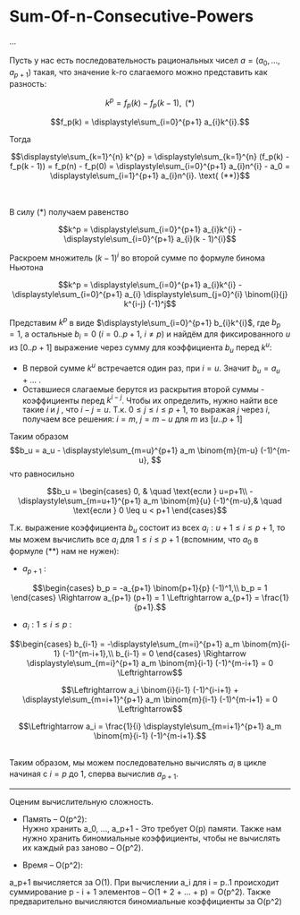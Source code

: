 # Sum-Of-n-Consecutive-Powers

...\
\
Пусть у нас есть последовательность рациональных чисел $a = (a_0, \ldots, a_{p+1})$ такая, что значение k-го слагаемого можно представить как разность:

```math 
k^p = f_p(k) - f_p(k - 1),  \text{ (*)}
``` 
```math 
f_p(k) = \displaystyle\sum_{i=0}^{p+1} a_{i}k^{i}.
``` 
Тогда 
```math
\displaystyle\sum_{k=1}^{n} k^{p} = \displaystyle\sum_{k=1}^{n} (f_p(k) - f_p(k - 1)) = f_p(n) - f_p(0)
= \displaystyle\sum_{i=0}^{p+1} a_{i}n^{i} - a_0 = \displaystyle\sum_{i=1}^{p+1} a_{i}n^{i}. \text{ (**)}
```
\
\
В силу $\text{(*)}$ получаем равенство
```math
k^p = \displaystyle\sum_{i=0}^{p+1} a_{i}k^{i} - \displaystyle\sum_{i=0}^{p+1} a_{i}(k - 1)^{i}
```

Раскроем множитель $(k-1)^i$ во второй сумме по формуле бинома Ньютона
```math
k^p = \displaystyle\sum_{i=0}^{p+1} a_{i}k^{i} - \displaystyle\sum_{i=0}^{p+1} a_{i} \displaystyle\sum_{j=0}^{i} \binom{i}{j} k^{i-j} (-1)^j
```
Представим $k^p$ в виде $\displaystyle\sum_{i=0}^{p+1} b_{i}k^{i}$, где $b_p = 1$, а остальные $b_i = 0$ $(i=0..p+1,$ $i \neq p)$ и найдём для фиксированного $u$ из $[0..p+1]$ выражение через сумму для коэффициента $b_u$ перед $k^u$:
* В первой сумме $k^u$ встречается один раз, при $i=u$. Значит $b_u = a_u + \ldots$ .
* Оставшиеся слагаемые берутся из раскрытия второй суммы - коэффициенты перед $k^{i-j}$. Чтобы их определить, нужно найти все такие $i$ и $j$ , что $i - j = u$. Т.к. $0 \leq j \leq i \leq p + 1$, то выражая $j$ через $i$, получаем все решения: $i = m$, $j = m - u$ для $m$ из $[u..p+1]$
<!-- end of the list -->
Таким образом
$$b_u = a_u - \displaystyle\sum_{m=u}^{p+1} a_m \binom{m}{m-u} (-1)^{m-u}, $$
что равносильно
```math
b_u =
  \begin{cases}
    0,                                                             & \quad \text{если } u=p+1\\
    -\displaystyle\sum_{m=u+1}^{p+1} a_m \binom{m}{u} (-1)^{m-u},& \quad \text{если } 0 \leq u < p+1
  \end{cases}
```
Т.к. выражение коэффициента $b_u$ состоит из всех $a_i : u+1 \leq i \leq p + 1$, то мы можем вычислить все $a_i$ для $1 \leq i \leq p+1$ (вспомним, что $a_0$ в формуле $\text{(**)}$ нам не нужен):
* $a_{p+1}$ :<br>
```math
\begin{cases}
  b_p = -a_{p+1} \binom{p+1}{p} (-1)^1,\\
  b_p = 1
\end{cases}
\Rightarrow
a_{p+1} (p+1) = 1
\Leftrightarrow
a_{p+1} = \frac{1}{p+1}.
```
* $a_{i} : 1 \leq i \leq p$ :<br>
```math
\begin{cases}
  b_{i-1} = -\displaystyle\sum_{m=i}^{p+1} a_m \binom{m}{i-1} (-1)^{m-i+1},\\
  b_{i-1} = 0
\end{cases}
\Rightarrow
\displaystyle\sum_{m=i}^{p+1} a_m \binom{m}{i-1} (-1)^{m-i+1} = 0
\Leftrightarrow
```
```math
\Leftrightarrow
a_i \binom{i}{i-1} (-1)^{i-i+1} + \displaystyle\sum_{m=i+1}^{p+1} a_m \binom{m}{i-1} (-1)^{m-i+1} = 0
\Leftrightarrow
```
```math
\Leftrightarrow
a_i = \frac{1}{i} \displaystyle\sum_{m=i+1}^{p+1} a_m \binom{m}{i-1} (-1)^{m-i+1}.
```
<br> Таким образом, мы можем последовательно вычислять $a_i$ в цикле начиная c $i = p$ до $1$, сперва вычислив $a_{p+1}$. 

------------------------------------
Оценим вычислительную сложность.<br>
* Память – O(p^2):<br>
  Нужно хранить a_0, ..., a_p+1 - Это требует O(p) памяти. Также нам нужно хранить биномиальные коэффициенты, чтобы не вычислять их каждый раз заново – O(p^2).

* Время – O(p^2): <br>

a_p+1 вычисляется за O(1). При вычислении a_i для i = p..1 происходит суммирование p - i + 1 элементов – O(1 + 2 + ... + p) = O(p^2). Также предварительно вычисляются биномиальные коэффициенты за O(p^2)
